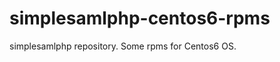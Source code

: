 simplesamlphp-centos6-rpms
==========================

simplesamlphp repository. Some rpms for Centos6 OS.
